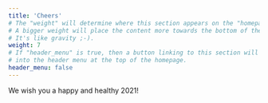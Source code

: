 ```yaml
---
title: 'Cheers'
# The "weight" will determine where this section appears on the "homepage".
# A bigger weight will place the content more towards the bottom of the page.
# It's like gravity ;-).
weight: 7
# If "header_menu" is true, then a button linking to this section will be placed
# into the header menu at the top of the homepage.
header_menu: false
---
```


We wish you a happy and healthy 2021!
